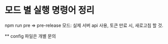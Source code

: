 # 모드 별 실행 명령어 정리

npm run pre
=> pre-release 모드: 실제 서버 api 사용, 토큰 만료 시, 새로고침 할 것. 

** config 파일은 개별 문의